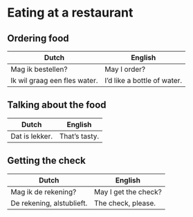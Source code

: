 # Eating at a restaurant

## Ordering food

| Dutch | English |
| ----- | ------- |
| Mag ik bestellen? | May I order? |
| Ik wil graag een fles water. | I’d like a bottle of water. |

## Talking about the food

| Dutch | English |
| ----- | ------- |
| Dat is lekker. | That’s tasty. |

## Getting the check

| Dutch | English |
| ----- | ------- |
| Mag ik de rekening? | May I get the check? |
| De rekening, alstublieft. | The check, please. |
